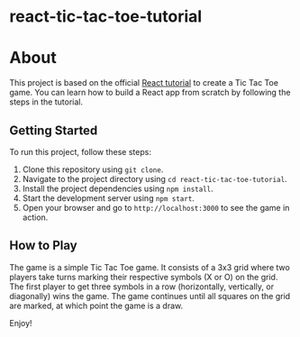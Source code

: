 # react-tic-tac-toe-tutorial

# About
This project is based on the official [React tutorial](https://reactjs.org/tutorial/tutorial.html) to create a Tic Tac Toe game. You can learn how to build a React app from scratch by following the steps in the tutorial.

## Getting Started
To run this project, follow these steps:

1. Clone this repository using `git clone`.
2. Navigate to the project directory using `cd react-tic-tac-toe-tutorial`.
3. Install the project dependencies using `npm install`.
4. Start the development server using `npm start`.
5. Open your browser and go to `http://localhost:3000` to see the game in action.

## How to Play
The game is a simple Tic Tac Toe game. It consists of a 3x3 grid where two players take turns marking their respective symbols (X or O) on the grid. The first player to get three symbols in a row (horizontally, vertically, or diagonally) wins the game. The game continues until all squares on the grid are marked, at which point the game is a draw.

Enjoy!
